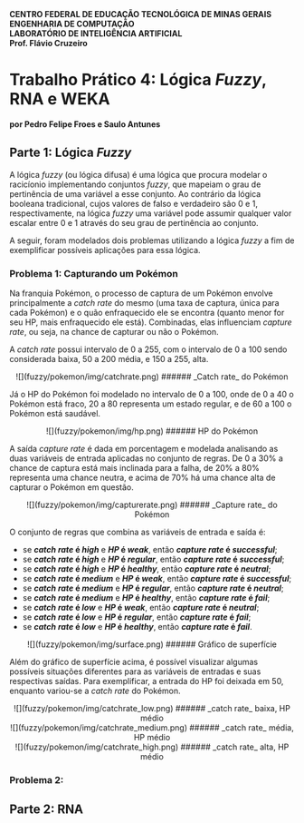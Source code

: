 <strong>
CENTRO FEDERAL DE EDUCAÇÃO TECNOLÓGICA DE MINAS GERAIS<br>
ENGENHARIA DE COMPUTAÇÃO<br>
LABORATÓRIO DE INTELIGÊNCIA ARTIFICIAL<br>
Prof. Flávio Cruzeiro
</strong>

# Trabalho Prático 4: Lógica _Fuzzy_, RNA e WEKA
<strong>
por Pedro Felipe Froes e Saulo Antunes
</strong>

## Parte 1: Lógica _Fuzzy_
A lógica _fuzzy_ (ou lógica difusa) é uma lógica que procura modelar o racicíonio implementando conjuntos _fuzzy_, que mapeiam o grau de pertinência de uma variável a esse conjunto. Ao contrário da lógica booleana tradicional, cujos valores de falso e verdadeiro são 0 e 1, respectivamente, na lógica _fuzzy_ uma variável pode assumir qualquer valor escalar entre 0 e 1 através do seu grau de pertinência ao conjunto.

A seguir, foram modelados dois problemas utilizando a lógica _fuzzy_ a fim de exemplificar possíveis aplicações para essa lógica.

### Problema 1: Capturando um Pokémon

Na franquia Pokémon, o processo de captura de um Pokémon envolve principalmente a _catch rate_ do mesmo (uma taxa de captura, única para cada Pokémon) e o quão enfraquecido ele se encontra (quanto menor for seu HP, mais enfraquecido ele está). Combinadas, elas influenciam _capture rate_, ou seja, na chance de capturar ou não o Pokémon.

A _catch rate_ possui intervalo de 0 a 255, com o intervalo de 0 a 100 sendo considerada baixa, 50 a 200 média, e 150 a 255, alta.

<center>
![](fuzzy/pokemon/img/catchrate.png)
###### _Catch rate_ do Pokémon
</center>

Já o HP do Pokémon foi modelado no intervalo de 0 a 100, onde de 0 a 40 o Pokémon está fraco, 20 a 80 representa um estado regular, e de 60 a 100 o Pokémon está saudável.

<center>
![](fuzzy/pokemon/img/hp.png)
###### HP do Pokémon
</center>

A saída _capture rate_ é dada em porcentagem e modelada analisando as duas variáveis de entrada aplicadas no conjunto de regras. De 0 a 30% a chance de captura está mais inclinada para a falha, de 20% a 80% representa uma chance neutra, e acima de 70% há uma chance alta de capturar o Pokémon em questão.

<center>
![](fuzzy/pokemon/img/capturerate.png)
###### _Capture rate_ do Pokémon
</center>

O conjunto de regras que combina as variáveis de entrada e saída é:

* se **_catch rate_ é _high_** e **_HP_ é _weak_**, então **_capture rate_ é _successful_**;
* se **_catch rate_ é _high_** e **_HP_ é _regular_**, então **_capture rate_ é _successful_**;
* se **_catch rate_ é _high_** e **_HP_ é _healthy_**, então **_capture rate_ é _neutral_**;
* se **_catch rate_ é _medium_** e **_HP_ é _weak_**, então **_capture rate_ é _successful_**;
* se **_catch rate_ é _medium_** e **_HP_ é _regular_**, então **_capture rate_ é _neutral_**;
* se **_catch rate_ é _medium_** e **_HP_ é _healthy_**, então **_capture rate_ é _fail_**;
* se **_catch rate_ é _low_** e **_HP_ é _weak_**, então **_capture rate_ é _neutral_**;
* se **_catch rate_ é _low_** e **_HP_ é _regular_**, então **_capture rate_ é _fail_**;
* se **_catch rate_ é _low_** e **_HP_ é _healthy_**, então **_capture rate_ é _fail_**.

<center>
![](fuzzy/pokemon/img/surface.png)
###### Gráfico de superfície
</center>

Além do gráfico de superfície acima, é possível visualizar algumas possíveis situações diferentes para as variáveis de entradas e suas respectivas saídas. Para exemplificar, a entrada do HP foi deixada em 50, enquanto variou-se a _catch rate_ do Pokémon.

<center>
![](fuzzy/pokemon/img/catchrate_low.png)
###### _catch rate_ baixa, HP médio
</center>

<center>
![](fuzzy/pokemon/img/catchrate_medium.png)
###### _catch rate_ média, HP médio
</center>

<center>
![](fuzzy/pokemon/img/catchrate_high.png)
###### _catch rate_ alta, HP médio
</center>

### Problema 2:

## Parte 2: RNA

